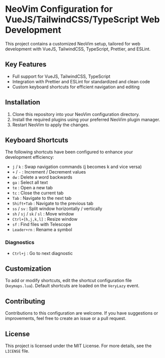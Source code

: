 # NeoVim Configuration for VueJS/TailwindCSS/TypeScript Web Development

This project contains a customized NeoVim setup, tailored for web development with VueJS, TailwindCSS, TypeScript, Prettier, and ESLint.

## Key Features

- Full support for VueJS, TailwindCSS, TypeScript
- Integration with Prettier and ESLint for standardized and clean code
- Custom keyboard shortcuts for efficient navigation and editing

## Installation

1. Clone this repository into your NeoVim configuration directory.
2. Install the required plugins using your preferred NeoVim plugin manager.
3. Restart NeoVim to apply the changes.

## Keyboard Shortcuts

The following shortcuts have been configured to enhance your development efficiency:

- `j` / `k` : Swap navigation commands (j becomes k and vice versa)
- `+` / `-` : Increment / Decrement values
- `dw` : Delete a word backwards
- `ga` : Select all text
- `te` : Open a new tab
- `tc` : Close the current tab
- `Tab` : Navigate to the next tab
- `Shift+Tab` : Navigate to the previous tab
- `ss` / `sv` : Split window horizontally / vertically
- `sh` / `sj` / `sk` / `sl` : Move window
- `Ctrl+[h,j,k,l]` : Resize window
- `sf` : Find files with Telescope
- `Leader+rn` : Rename a symbol

### Diagnostics

- `Ctrl+j` : Go to next diagnostic

## Customization

To add or modify shortcuts, edit the shortcut configuration file (`keymaps.lua`). Default shortcuts are loaded on the `VeryLazy` event.

## Contributing

Contributions to this configuration are welcome. If you have suggestions or improvements, feel free to create an issue or a pull request.

## License

This project is licensed under the MIT License. For more details, see the `LICENSE` file.
